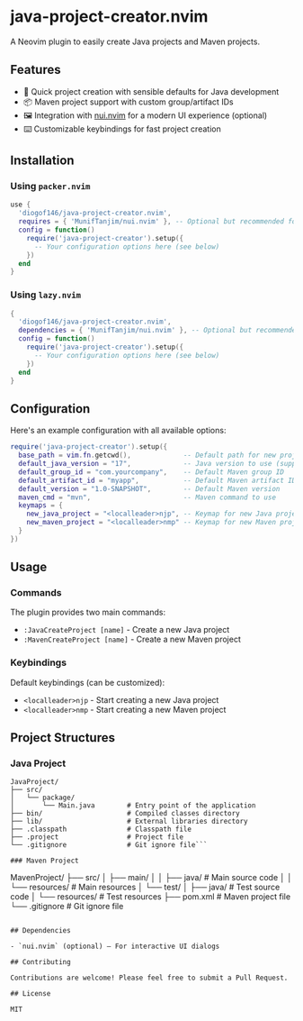 # java-project-creator.nvim

A Neovim plugin to easily create Java projects and Maven projects.

## Features

- 🚀 Quick project creation with sensible defaults for Java development  
- 📦 Maven project support with custom group/artifact IDs  
- 🖼️ Integration with [nui.nvim](https://github.com/MunifTanjim/nui.nvim) for a modern UI experience (optional)  
- ⌨️ Customizable keybindings for fast project creation  

## Installation

### Using `packer.nvim`

```lua
use {
  'diogof146/java-project-creator.nvim',
  requires = { 'MunifTanjim/nui.nvim' }, -- Optional but recommended for UI
  config = function()
    require('java-project-creator').setup({
      -- Your configuration options here (see below)
    })
  end
}
```

### Using `lazy.nvim`

```lua
{
  'diogof146/java-project-creator.nvim',
  dependencies = { 'MunifTanjim/nui.nvim' }, -- Optional but recommended for UI
  config = function()
    require('java-project-creator').setup({
      -- Your configuration options here (see below)
    })
  end
}
```

## Configuration

Here's an example configuration with all available options:

```lua
require('java-project-creator').setup({
  base_path = vim.fn.getcwd(),             -- Default path for new projects
  default_java_version = "17",             -- Java version to use (supports 8-21)
  default_group_id = "com.yourcompany",    -- Default Maven group ID
  default_artifact_id = "myapp",           -- Default Maven artifact ID
  default_version = "1.0-SNAPSHOT",        -- Default Maven version
  maven_cmd = "mvn",                       -- Maven command to use
  keymaps = {
    new_java_project = "<localleader>njp", -- Keymap for new Java project
    new_maven_project = "<localleader>nmp" -- Keymap for new Maven project
  }
})
```

## Usage

### Commands

The plugin provides two main commands:

- `:JavaCreateProject [name]` - Create a new Java project
- `:MavenCreateProject [name]` - Create a new Maven project  

### Keybindings

Default keybindings (can be customized):

- `<localleader>njp` - Start creating a new Java project  
- `<localleader>nmp` - Start creating a new Maven project  

## Project Structures

### Java Project

```
JavaProject/
├── src/
│   └── package/
│       └── Main.java        # Entry point of the application
├── bin/                     # Compiled classes directory
├── lib/                     # External libraries directory
├── .classpath               # Classpath file
├── .project                 # Project file
└── .gitignore               # Git ignore file```

### Maven Project

```
MavenProject/
├── src/
│   ├── main/
│   │   ├── java/         # Main source code
│   │   └── resources/    # Main resources
│   └── test/
│       ├── java/         # Test source code
│       └── resources/    # Test resources
├── pom.xml              # Maven project file
└── .gitignore           # Git ignore file
```

## Dependencies

- `nui.nvim` (optional) – For interactive UI dialogs

## Contributing

Contributions are welcome! Please feel free to submit a Pull Request.

## License

MIT

